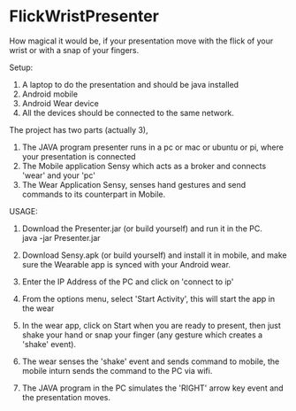 # FlickWristPresenter
How magical it would be, if your presentation move with the flick of your wrist or with a snap of your fingers.

Setup: <br>
1.  A laptop to do the presentation and should be java installed<br>
2.  Android mobile<br>
3.  Android Wear device<br>
4.  All the devices should be connected to the same network.<br>

The project has two parts (actually 3), 

1. The JAVA program presenter runs in a pc or mac or ubuntu or pi, where your presentation is connected
2. The Mobile application Sensy which acts as a broker and connects 'wear' and your 'pc'
3. The Wear Application Sensy, senses hand gestures and send commands to its counterpart in Mobile.

USAGE:

1. Download the Presenter.jar (or build yourself) and run it in the PC. </br>
<quote>java -jar Presenter.jar</quote>

2. Download Sensy.apk (or build yourself) and install it in mobile, and make sure the Wearable app is synced with your Android wear.
3. Enter the IP Address of the PC and click on 'connect to ip'
4. From the options menu, select 'Start Activity', this will start the app in the wear
5. In the wear app, click on Start when you are ready to present, then just shake your hand or snap your finger (any gesture which  creates a 'shake' event). 
6.  The wear senses the 'shake' event and sends command to mobile, the mobile inturn sends the command to the PC via wifi. 
7.  The JAVA program in the PC simulates the 'RIGHT' arrow key event and the presentation moves.


